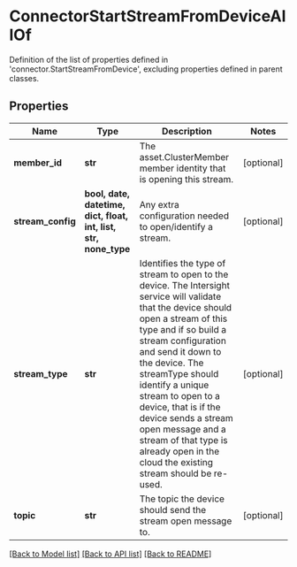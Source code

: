 # ConnectorStartStreamFromDeviceAllOf

Definition of the list of properties defined in 'connector.StartStreamFromDevice', excluding properties defined in parent classes.
## Properties
Name | Type | Description | Notes
------------ | ------------- | ------------- | -------------
**member_id** | **str** | The asset.ClusterMember member identity that is opening this stream. | [optional] 
**stream_config** | **bool, date, datetime, dict, float, int, list, str, none_type** | Any extra configuration needed to open/identify a stream. | [optional] 
**stream_type** | **str** | Identifies the type of stream to open to the device. The Intersight service will validate that the device should open a stream of this type and if so build a stream configuration and send it down to the device. The streamType should identify a unique stream to open to a device, that is if the device sends a stream open message and a stream of that type is already open in the cloud the existing stream should be re-used. | [optional] 
**topic** | **str** | The topic the device should send the stream open message to. | [optional] 

[[Back to Model list]](../README.md#documentation-for-models) [[Back to API list]](../README.md#documentation-for-api-endpoints) [[Back to README]](../README.md)


